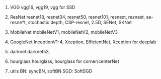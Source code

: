 1. VGG
    vgg16, vgg19, vgg for SSD

2. ResNet
    resnet18, resnet34, resnet50, resnet101, resnext, resnest, se-resne\*t, stochastic depth, CSP-resnet, 2.5D, SENet, SKNet

3. MobileNet
    mobileNetV1, mobileNetV2, mobileNetV3

4. GoogleNet
    InceptionV1-4, Xception, EfficientNet, Xception for deeplab

5. darknet
    darknet53, 

6. hourglass
    hourglass, hourglass for corner/centerNet

7. utils
    BN: syncBN, softBN
    SGD: SoftSGD
